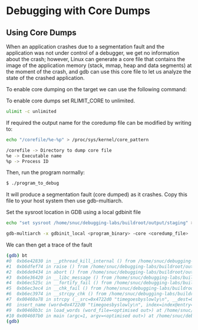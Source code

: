 # Debugging with Core Dumps

## Using Core Dumps

When an application crashes due to a segmentation fault and the application was not under control of a debugger, we get no information about the crash; however, Linux can generate a core file that contains the image of the application memory (stack, mmap, heap and data segments) at the moment of the crash, and gdb can use this core file to let us analyze the state of the crashed application.

To enable core dumping on the target we can use the following command:

To enable core dumps set RLIMIT_CORE to unlimited.

```sh
ulimit -c unlimited
```


If required the output name for the coredump file can be modified by writing to:

```sh
echo "/corefile/%e-%p" > /proc/sys/kernel/core_pattern

/corefile -> Directory to dump core file
%e -> Executable name
%p -> Process ID
```

Then, run the program normally:

```sh
$ ./program_to_debug
```

It will produce a segmentation fault (core dumped) as it crashes. Copy this file to your host system then use gdb-multiarch.

Set the sysroot location in GDB using a local gdbinit file

```sh
echo "set sysroot /home/snuc/debugging-labs/buildroot/output/staging" > gdbinit_local
````

```sh
gdb-multiarch -x gdbinit_local <program_binary> -core <coredump_file>
```

We can then get a trace of the fault

```sh
(gdb) bt
#0  0xb6e42830 in __pthread_kill_internal () from /home/snuc/debugging-labs/buildroot/output/staging/lib/libc.so.6
#1  0xb6dfef74 in raise () from /home/snuc/debugging-labs/buildroot/output/staging/lib/libc.so.6
#2  0xb6de9434 in abort () from /home/snuc/debugging-labs/buildroot/output/staging/lib/libc.so.6
#3  0xb6e36420 in __libc_message () from /home/snuc/debugging-labs/buildroot/output/staging/lib/libc.so.6
#4  0xb6ec525c in __fortify_fail () from /home/snuc/debugging-labs/buildroot/output/staging/lib/libc.so.6
#5  0xb6ec3ec4 in __chk_fail () from /home/snuc/debugging-labs/buildroot/output/staging/lib/libc.so.6
#6  0xb6ec3974 in __strcpy_chk () from /home/snuc/debugging-labs/buildroot/output/staging/lib/libc.so.6
#7  0x00460a78 in strcpy (__src=0x4722d0 "timegoesbyslowly\n", __dest=0x47335c "") at /home/snuc/debugging-labs/buildroot/output/host/arm-buildroot-linux-gnueabihf/sysroot/usr/include/bits/string_fortified.h:79
#8  insert_name (word=0x4722d0 "timegoesbyslowly\n", index=index@entry=0) at /home/snuc/debugging-labs/sample_code/linked_list/linked_list.c:28
#9  0x00460b3c in load_words (word_file=<optimised out>) at /home/snuc/debugging-labs/sample_code/linked_list/linked_list.c:51
#10 0x004607b0 in main (argc=1, argv=<optimised out>) at /home/snuc/debugging-labs/sample_code/linked_list/linked_list.c:78
(gdb)

```

